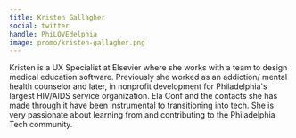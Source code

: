 ```yaml
---
title: Kristen Gallagher
social: twitter
handle: PhiLOVEdelphia
image: promo/kristen-gallagher.png
---
```


Kristen is a UX Specialist at Elsevier where she works with a team to design medical education software. Previously she worked as an addiction/ mental health counselor and later, in nonprofit development for Philadelphia's largest HIV/AIDS service organization. Ela Conf and the contacts she has made through it have been instrumental to transitioning into tech. She is very passionate about learning from and contributing to the Philadelphia Tech community.  

